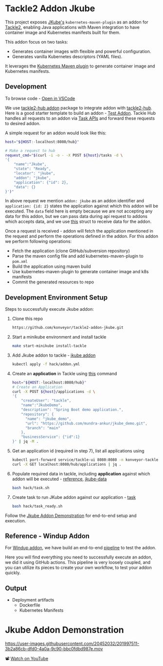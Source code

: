 Tackle2 Addon Jkube
===================
This project exposes [JKube's](https://www.eclipse.org/jkube) `kubernetes-maven-plugin` as an addon for [Tackle2](https://github.com/konveyor?q=tackle2&type=all&language=&sort=), enabling Java applications with Maven integration to have container image and Kubernetes manifests built for them.

This addon focus on two tasks:
- Generates container images with flexible and powerful configuration.
- Generates vanilla Kubernetes descriptors (YAML files).

It leverages the [Kubernetes Maven plugin](https://www.eclipse.org/jkube/docs/kubernetes-maven-plugin)  to generate container image and Kubernetes manifests.

## Development
To browse code - [Open in VSCode](https://open.vscode.dev/konveyor/tackle2-addon-jkube)

We use [tackle2-hub addon](https://github.com/konveyor/tackle2-hub/tree/main/addon) package to integrate addon with [tackle2-hub](https://github.com/konveyor/tackle2-hub). Here is a good starter template to build an addon - [Test Addon](https://github.com/konveyor/tackle2-hub/tree/main/hack/cmd/addon).
Tackle Hub handles all requests to an addon via [Task APIs](https://github.com/konveyor/tackle2-hub/blob/main/api/task.go) and forward these requests to desired addon.


A simple request for an addon would look like this:
```bash
host="${HOST:-localhost:8080/hub}"

# Make a request to hub
request_cmd="$(curl -i -o - -X POST ${host}/tasks -d \
'{
    "name":"Jkube",
    "state": "Ready",
    "locator": "jkube",
    "addon": "jkube",
    "application": {"id": 2},
    "data": {}
}')"
```

In above request we mention `addon: jkube` as an addon identifier and `application: {id: 2}` states the application against which this addon will be executed. The `data` field here is empty because we are not accepting any data for this addon, but we can pass data during api request to addons which accepts data, and we use [this](https://github.com/konveyor/tackle2-addon-windup/blob/84174448d3d7cd2abc7ba6ab27e66a55890b9061/cmd/main.go#L33-L47) struct to receive data for the addon.

Once a request is received - addon will fetch the application mentioned in the request and perform the operations defined in the addon. For this addon we perform following operations:
- Fetch the application (clone GitHub/subversion repository)
- Parse the maven config file and add kubernetes-maven-plugin to `pom.xml`
- Build the application using maven build
- Use kubernetes-maven-plugin to generate container image and k8s manifests
- Commit the generated resources to repo

## Development Environment Setup

Steps to successfully execute Jkube addon:
1. Clone this repo
    ```bash
    https://github.com/konveyor/tackle2-addon-jkube.git
    ```
2. Start a minikube environment and install tackle
    ```bash
    make start-minikube install-tackle
    ```
3. Add Jkube addon to tackle - [jkube addon](https://github.com/konveyor/tackle2-addon-jkube/blob/main/hack/addon.yml)
    ```bash
    kubectl apply -f hack/addon.yml
    ```
4. Create an **application** in Tackle using [this](https://github.com/konveyor/tackle2-addon-jkube/blob/a90ea44e8a4dadbcbdca556e52dce71ebb1b78b9/hack/task.sh#L39-L54) command
    ```bash
    host="${HOST:-localhost:8080/hub}"
    # Create an Application
    curl -X POST ${host}/applications -d \
    '{
        "createUser": "tackle",
        "name":"JkubeDemo",
        "description": "Spring Boot demo application.",
        "repository": {
          "name": "jkube_demo",
          "url": "https://github.com/mundra-ankur/jkube_demo.git",
          "branch": "main"
        },
        "businessService": {"id":1}
    }' | jq -M .
    ```

5. Get an application id (required in step 7), list all applications using
    ```bash
    kubectl port-forward service/tackle-ui 8080:8080 -n konveyor-tackle
    curl -X GET localhost:8080/hub/applications | jq .
    ```

6. Populate required data in tackle, including **application** against which addon will be executed - [reference](https://github.com/konveyor/tackle2-hub/tree/main/hack/add), [jkube-data](https://github.com/konveyor/tackle2-addon-jkube/blob/main/hack/task.sh)
    ```bash
    bash hack/task.sh
    ```

7. Create task to run JKube addon against our application - [task](https://github.com/konveyor/tackle2-addon-jkube/blob/a90ea44e8a4dadbcbdca556e52dce71ebb1b78b9/hack/task_ready.sh#L10-L18)
    ```bash
    bash hack/task_ready.sh
    ```

Follow the [Jkube Addon Demonstration](#jkube-addon-demonstration) for end-to-end setup and execution.

## Reference - Windup Addon
For [Windup addon](https://github.com/konveyor/tackle2-addon-windup), we have build an end-to-end [pipeline](https://github.com/konveyor/tackle2-addon-windup/blob/main/.github/workflows/test-windup.yml) to test the addon.

Here you will find everything you need to successfully execute an addon, we did it using GitHub actions. This pipeline is very loosely coupled, and you can utilize its pieces to create your own workflow, to test your addon quickly.

## Output
* Deployment artifacts
  * Dockerfile
  * Kubernetes Manifests

# Jkube Addon Demonstration

https://user-images.githubusercontent.com/20452032/201997511-3b2a86cb-dfd0-4a0a-9c90-bbc0fdbd987e.mov

📽️ [Watch on YouTube](https://youtu.be/fJM10cq7txg)
